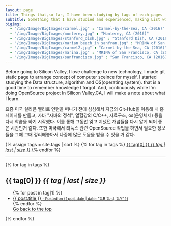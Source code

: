 ```yaml
---
layout: page
title: Things that,so far, I have been studying by tags of each pages 
subtitle: Something that I have studied and experienced, making List with what I have been studying
bigimg: 
  - "/img/Image/BigImages/carmel.jpg" : "Carmel-by-the-Sea, CA (2016)"
  - "/img/Image/BigImages/monterey.jpg" : "Monterey, CA (2016)"
  - "/img/Image/BigImages/stanford_dish.jpg" : "Stanford Dish, CA (2016)"
  - "/img/Image/BigImages/marian_beach_in_sanfran.jpg" : "MRINA of San Francisco, CA (2016)"
  - "/img/Image/BigImages/carmel2.jpg" : "Carmel-by-the-Sea, CA (2016)"
  - "/img/Image/BigImages/marina.jpg" : "MRINA of San Francisco, CA (2016)"
  - "/img/Image/BigImages/sanfrancisco.jpg" : "San Francisco, CA (2016)"
---
```


Before going to Silicon Valley, I love challenge to new technology, I made git static page to arrange concept of computer sceince for myself. I started studying the Data structure, algorithm and OS(operating system). that is a good time to remember knowledge I forgot. And, continuously while I'm doing OpenSource project In Silicon Valley,CA, I will make a note about what I learn. 

요즘 미국 실리콘 밸리로 인턴을 떠나기 전에 심심해서 지금의 Git-Hub을 이용해 내 홈페이지를 만들고, 자바 "자바의 정석", 열혈강의 C/C++, 자료구조, os(운영체제) 등을 다시 학습을 하기 시작했다. 이를 통해 그동안 잊고 지냈던 개념들을 다시 알게 되어 좋은 시간인거 같다. 또한 미국에서 리눅스 관련 OpenSource 작업을 하면서 필요한 정보들을 그때 그때 정리해놓아서 나중에 많은 도움을 받을 수 있을 거 같다.

<!-- this code from https://github.com/codinfox/codinfox-lanyon/blob/dev/blog/tags.html-->
<!-- class="later on" means I will design again -->
<!-- class="later on" is changed while seeing my github page of index.html--> 
<div class="posts-list"> <!--posts-list-->
  <div class="blog-tags"> <!-- blog-tags-->
    {% assign tags = site.tags | sort %}
    {% for tag in tags %} <!--"#{{ tag[0] | slugify }}"--> 
    <a href="#{{ tag[0] | slugify }}" class="btn btn-default" style="font-size: {{ tag | last | size  |  times: 4 | plus: 80  }}%">
      <span class="fa fa-folder-open left">
        {{ tag[0] }} <i class="badge">{{ tag | last | size }}</i>
      </span>
    </a>
    {% endfor %}
  </div>
  <hr/>
  <div class="lateron"> <!--post-preview or side-naa -->
    {% for tag in tags %}
      <h2 id="{{ tag[0] | slugify }}" class="post-title" > {{ tag[0] }}  <i class="badge">{{ tag | last | size }}</i></h2> <!-- I added new class -->
      <ul class="post-subtitle"> <!-- post-subtitle -->
        {% for post in tag[1] %}
          <a class="later on" href="{{ site.baseurl }}{{ post.url }}"><!-- I think I have to find css of class ou, first of all, I use post-title--> <!-- I think I don't need class of a tag in here -->
        <li>
        {{ post.title }}
        <!-- <p class="post-meta"></p> in index.thml -->  
        <small class="post-meta"> - Posted on {{ post.date | date: "%B %-d, %Y" }}</small>
        </li>
        </a>
        {% endfor %}
        <br/>
        <a href="" class="btn btn-default">
          <span class="fa fa-refresh"></span> Go back to the top
        </a>  
      </ul>
    {% endfor %}
  </div>
</div>
